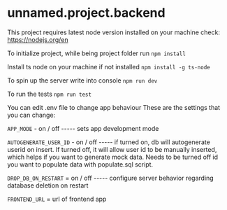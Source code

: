# unnamed.project.backend

This project requires latest node version installed on your machine
check:  https://nodejs.org/en

To initialize project, while being project folder run
```npm install```

Install ts node on your machine if not installed
``` npm install -g ts-node ```

To spin up the server write into console
``` npm run dev ```

To run the tests
```npm run test```

You can edit .env file to change app behaviour
These are the settings that you can change: 

```APP_MODE``` - on / off ----- sets app development mode

```AUTOGENERATE_USER_ID``` - on / off ----- if turned on, db will autogenerate
userid on insert. If turned off, it will allow user id to be manually inserted,
which helps if you want to generate mock data. Needs to be turned off id you want
to populate data with populate.sql script.



```DROP_DB_ON_RESTART``` = on / off -----  configure server behavior regarding database deletion on restart

```FRONTEND_URL``` = url of frontend app